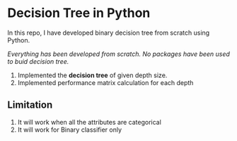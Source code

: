 # Decision Tree in Python

In this repo, I have developed binary decision tree from scratch using Python. 

*Everything has been developed from scratch. No packages have been used to buid decision tree.*

1. Implemented the **decision tree** of given depth size.
2. Implemented performance matrix calculation for each depth 

## Limitation
1. It will work when all the attributes are categorical
2. It will work for Binary classifier only
